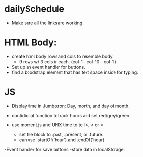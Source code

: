 # dailySchedule

- Make sure all the links are working.

# HTML Body:
- create html body rows and cols to resemble body.
    - 9 rows w/ 3 cols in each.  (col-1 - col-10 - col-1 )
- Set up an event handler for buttons.
- find a boodstrap element that has text space inside for typing.




# JS
- Display time in Jumbotron: Day, month, and day of month.

- contidional function to track hours and set red/grey/green.
- use moment.js and UNIX time to tell >, < or =
    - set the block to .past, .present, or .future.
    - can use .startOf('hour') and .endOf('hour) 

-Event handler for save buttons
    -store data in localStorage.


